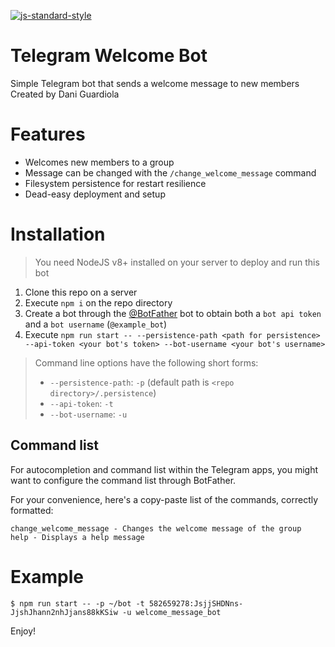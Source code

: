 [![js-standard-style](https://cdn.rawgit.com/feross/standard/master/badge.svg)](https://github.com/feross/standard)

# Telegram Welcome Bot

Simple Telegram bot that sends a welcome message to new members
Created by Dani Guardiola

# Features

- Welcomes new members to a group
- Message can be changed with the `/change_welcome_message` command
- Filesystem persistence for restart resilience
- Dead-easy deployment and setup

# Installation

> You need NodeJS v8+ installed on your server to deploy and run this bot

1. Clone this repo on a server
2. Execute `npm i` on the repo directory
3. Create a bot through the [@BotFather](http://t.me/botfather) bot to obtain both a `bot api token` and a `bot username` (`@example_bot`)
4. Execute `npm run start -- --persistence-path <path for persistence> --api-token <your bot's token> --bot-username <your bot's username>`

> Command line options have the following short forms:
> - `--persistence-path`: `-p` (default path is `<repo directory>/.persistence`)
> - `--api-token`: `-t`
> - `--bot-username`: `-u`

## Command list

For autocompletion and command list within the Telegram apps, you might want to configure the command list through BotFather.

For your convenience, here's a copy-paste list of the commands, correctly formatted:

```
change_welcome_message - Changes the welcome message of the group
help - Displays a help message
```

# Example

```
$ npm run start -- -p ~/bot -t 582659278:JsjjSHDNns-JjshJhann2nhJjans88kKSiw -u welcome_message_bot
```

Enjoy!
